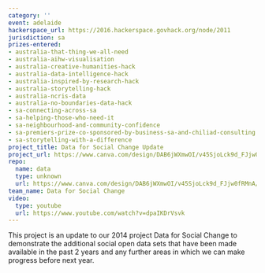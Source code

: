 ```yaml
---
category: ''
event: adelaide
hackerspace_url: https://2016.hackerspace.govhack.org/node/2011
jurisdiction: sa
prizes-entered:
- australia-that-thing-we-all-need
- australia-aihw-visualisation
- australia-creative-humanities-hack
- australia-data-intelligence-hack
- australia-inspired-by-research-hack
- australia-storytelling-hack
- australia-ncris-data
- australia-no-boundaries-data-hack
- sa-connecting-across-sa
- sa-helping-those-who-need-it
- sa-neighbourhood-and-community-confidence
- sa-premiers-prize-co-sponsored-by-business-sa-and-chiliad-consulting
- sa-storytelling-with-a-difference
project_title: Data for Social Change Update
project_url: https://www.canva.com/design/DAB6jWXmwOI/v45SjoLck9d_FJjw0fRMnA/view?
repo:
  name: data
  type: unknown
  url: https://www.canva.com/design/DAB6jWXmwOI/v45SjoLck9d_FJjw0fRMnA/view?
team_name: Data for Social Change
video:
  type: youtube
  url: https://www.youtube.com/watch?v=dpaIKDrVsvk
---
```


This project is an update to our 2014 project Data for Social Change to demonstrate the additional social open data sets that have been made available in the past 2 years and any further areas in which we can make progress before next year.